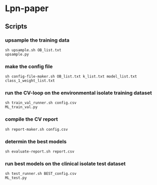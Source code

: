 # Lpn-paper

## Scripts

### upsample the training data
```sh upsample.sh OB_list.txt```  
```upsample.py```  

### make the config file
```sh config-file-maker.sh OB_list.txt k_list.txt model_list.txt class_1_weight_list.txt```  

### run the CV-loop on the environmental isolate training dataset
```sh train_val_runner.sh config.csv```  
```ML_train_val.py```  

### compile the CV report
```sh report-maker.sh config.csv```  

### determin the best models
```sh evaluate-report.sh report.csv```  

### run best models on the clinical isolate test dataset
```sh test_runner.sh BEST_config.csv```  
```ML_test.py```  

